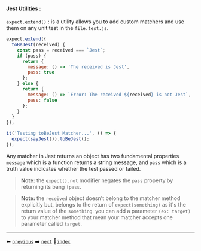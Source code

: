 #### Jest Utilities :

`expect.extend()` : is a utility allows you to add custom matchers and use them on any unit test in the `file.test.js`.

```javascript
expect.extend({
  toBeJest(received) {
    const pass = received === `Jest`;
    if (pass) {
      return {
        message: () => 'The received is Jest',
        pass: true
      };
    } else {
      return {
        message: () => `Error: The received ${received} is not Jest`,
        pass: false
      };
    }
  }
});

it('Testing toBeJest Matcher...', () => {
  expect(sayJest()).toBeJest();
});
```

Any matcher in Jest returns an object has two fundamental properties `message` which is a function returns a string message, and `pass` which is a truth value indicates whether the test passed or failed.

> **Note:** the `expect().not` modifier negates the `pass` property by returning its bang `!pass`.

> **Note:** the `received` object doesn't belong to the matcher method explicitly but, belongs to the return of `expect(something)` as it's the return value of the `something`. you can add a parameter `(ex: target)` to your matcher method that mean your matcher accepts one parameter called `target`.

---

⬅️ [`previous`](../sections/matchers.md)
➡️ [`next`](../sections/asymmetric_matchers.md)
🚪[`index`](../README.md)